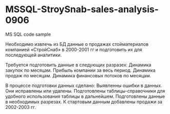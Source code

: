 # MSSQL-StroySnab-sales-analysis-0906
MS SQL code sample

Необходимо извлечь из БД данные о продажах стойматериалов компанией «СтройСнаб» в 2000-2001 гг и подготовить их для последующей аналитики.
   
   Требуется подготовить данные в следующих разразех:
      Динамика закупок по месяцам.
      Прибыль компании за весь период.
      Динамика продаж по месяцам.
      Динамика финансовых потоков по месяцам.

В процессе подготовки данных сделано:
   Выявленны ошибки в данных. Они исправлены или удалены.
   Подготовлены таблицы-справочники для удобного использования таблицы в дальнейшем.
   Подготовлены данные в необходимых разрезах.
   К стартовым данным добавлены продажи за 2002-2003 гг.

